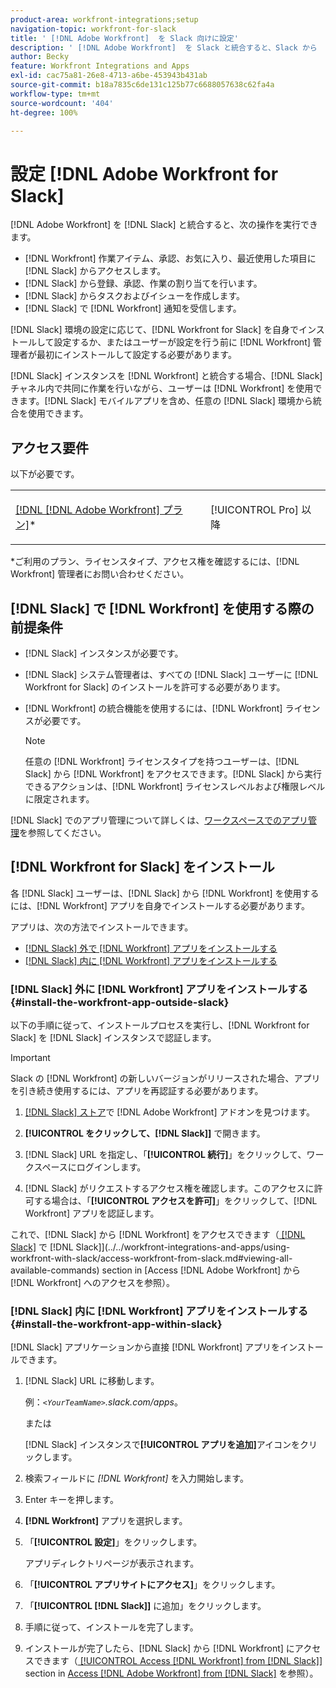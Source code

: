 ```yaml
---
product-area: workfront-integrations;setup
navigation-topic: workfront-for-slack
title: ' [!DNL Adobe Workfront]  を Slack 向けに設定'
description: ' [!DNL Adobe Workfront]  を Slack と統合すると、Slack から  [!DNL Workfront]  作業アイテム、承認、お気に入り、最近使用した項目にアクセスして作成できます。'
author: Becky
feature: Workfront Integrations and Apps
exl-id: cac75a81-26e8-4713-a6be-453943b431ab
source-git-commit: b18a7835c6de131c125b77c6688057638c62fa4a
workflow-type: tm+mt
source-wordcount: '404'
ht-degree: 100%

---
```


# 設定 [!DNL Adobe Workfront for Slack]

[!DNL Adobe Workfront] を [!DNL Slack] と統合すると、次の操作を実行できます。

* [!DNL Workfront] 作業アイテム、承認、お気に入り、最近使用した項目に [!DNL Slack] からアクセスします。
* [!DNL Slack] から登録、承認、作業の割り当てを行います。
* [!DNL Slack] からタスクおよびイシューを作成します。
* [!DNL Slack] で [!DNL Workfront] 通知を受信します。

[!DNL Slack] 環境の設定に応じて、[!DNL Workfront for Slack] を自身でインストールして設定するか、またはユーザーが設定を行う前に [!DNL Workfront] 管理者が最初にインストールして設定する必要があります。

[!DNL Slack] インスタンスを [!DNL Workfront] と統合する場合、[!DNL Slack] チャネル内で共同に作業を行いながら、ユーザーは [!DNL Workfront] を使用できます。[!DNL Slack] モバイルアプリを含め、任意の [!DNL Slack] 環境から統合を使用できます。

## アクセス要件

以下が必要です。

<table style="table-layout:auto"> 
 <col> 
 </col> 
 <col> 
 </col> 
 <tbody> 
  <tr> 
   <td role="rowheader"><a href="https://business.adobe.com/products/workfront/pricing.html" target="_blank">[!DNL [!DNL Adobe Workfront] プラン]</a>*</td> 
   <td> <p>[!UICONTROL Pro] 以降</p> </td> 
  </tr> 
 </tbody> 
</table>

&#42;ご利用のプラン、ライセンスタイプ、アクセス権を確認するには、[!DNL Workfront] 管理者にお問い合わせください。

## [!DNL Slack] で [!DNL Workfront] を使用する際の前提条件

* [!DNL Slack] インスタンスが必要です。
* [!DNL Slack] システム管理者は、すべての [!DNL Slack] ユーザーに [!DNL Workfront for Slack] のインストールを許可する必要があります。
* [!DNL Workfront] の統合機能を使用するには、[!DNL Workfront] ライセンスが必要です。

  >[!NOTE]
  >
  >任意の [!DNL Workfront] ライセンスタイプを持つユーザーは、[!DNL Slack] から [!DNL Workfront] をアクセスできます。[!DNL Slack] から実行できるアクションは、[!DNL Workfront] ライセンスレベルおよび権限レベルに限定されます。

[!DNL Slack] でのアプリ管理について詳しくは、[ワークスペースでのアプリ管理](https://get.slack.help/hc/ja-jp/articles/222386767-Manage-apps-for-your-workspace)を参照してください。

## [!DNL Workfront for Slack] をインストール

各 [!DNL Slack] ユーザーは、[!DNL Slack] から [!DNL Workfront] を使用するには、[!DNL Workfront] アプリを自身でインストールする必要があります。

アプリは、次の方法でインストールできます。

* [ [!DNL Slack] 外で  [!DNL Workfront]  アプリをインストールする](#install-the-workfront-app-outside-slack-install-the-workfront-app-outside-slack)
* [ [!DNL Slack] 内に  [!DNL Workfront]  アプリをインストールする](#install-the-workfront-app-within-slack-install-the-workfront-app-within-slack)

### [!DNL Slack] 外に [!DNL Workfront] アプリをインストールする {#install-the-workfront-app-outside-slack}

以下の手順に従って、インストールプロセスを実行し、[!DNL Workfront for Slack] を [!DNL Slack] インスタンスで認証します。

>[!IMPORTANT]
>
>Slack の [!DNL Workfront] の新しいバージョンがリリースされた場合、アプリを引き続き使用するには、アプリを再認証する必要があります。

1. [[!DNL Slack]  ストア](https://workfront.slack.com/apps/A7CLAMVNW-adobe-workfront?tab=more_info)で [!DNL Adobe Workfront] アドオンを見つけます。

1. **[!UICONTROL をクリックして、[!DNL Slack]]** で開きます。

1. [!DNL Slack] URL を指定し、「**[!UICONTROL 続行]**」をクリックして、ワークスペースにログインします。

1. [!DNL Slack] がリクエストするアクセス権を確認します。このアクセスに許可する場合は、「**[!UICONTROL アクセスを許可]**」をクリックして、[!DNL Workfront] アプリを認証します。

これで、[!DNL Slack] から [!DNL Workfront] をアクセスできます（[ [!DNL Slack]](../../workfront-integrations-and-apps/using-workfront-with-slack/access-workfront-from-slack.md) で [!DNL Slack]](../../workfront-integrations-and-apps/using-workfront-with-slack/access-workfront-from-slack.md#viewing-all-available-commands) section in [Access [!DNL Adobe Workfront] から [!DNL Workfront] へのアクセスを参照）。

### [!DNL Slack] 内に [!DNL Workfront] アプリをインストールする {#install-the-workfront-app-within-slack}

[!DNL Slack] アプリケーションから直接 [!DNL Workfront] アプリをインストールできます。

1. [!DNL Slack] URL に移動します。

   例：*`<YourTeamName>`.slack.com/apps*。

   または

   [!DNL Slack] インスタンスで&#x200B;**[!UICONTROL アプリを追加]**&#x200B;アイコンをクリックします。

1. 検索フィールドに *[!DNL Workfront]* を入力開始します。
1. Enter キーを押します。
1. **[!DNL Workfront]** アプリを選択します。
1. 「**[!UICONTROL 設定]**」をクリックします。

   アプリディレクトリページが表示されます。

1. 「**[!UICONTROL アプリサイトにアクセス]**」をクリックします。
1. 「**[!UICONTROL [!DNL Slack]]** に追加」をクリックします。
1. 手順に従って、インストールを完了します。
1. インストールが完了したら、[!DNL Slack] から [!DNL Workfront] にアクセスできます（[ [!UICONTROL Access [!DNL Workfront] from [!DNL Slack]]](../../workfront-integrations-and-apps/using-workfront-with-slack/access-workfront-from-slack.md#viewing-all-available-commands) section in [Access [!DNL Adobe Workfront] from [!DNL Slack]](../../workfront-integrations-and-apps/using-workfront-with-slack/access-workfront-from-slack.md) を参照）。

